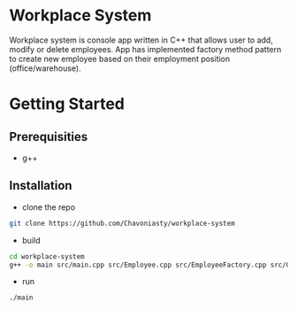# Workplace System
Workplace system is console app written in C++ that allows user to add, modify or delete employees. App has implemented factory method pattern to create new employee based on their employment position (office/warehouse).

# Getting Started
## Prerequisities 
- g++

## Installation
- clone the repo
```bash
git clone https://github.com/Chavoniasty/workplace-system
```
- build
```bash
cd workplace-system
g++ -o main src/main.cpp src/Employee.cpp src/EmployeeFactory.cpp src/GUI.cpp src/OfficeEmployee.cpp src/WarehouseEmployee.cpp
```
- run
```bash
./main
```